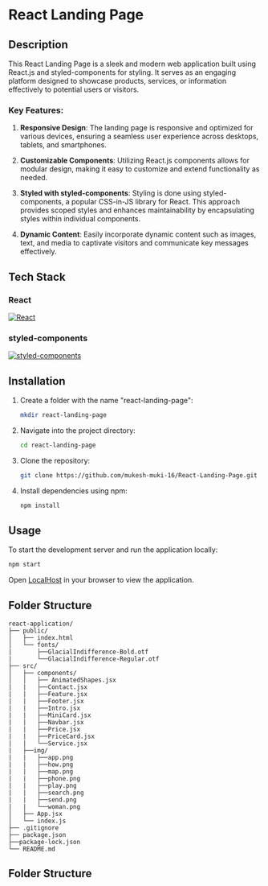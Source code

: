 # React Landing Page

## Description

This React Landing Page is a sleek and modern web application built using React.js and styled-components for styling. It serves as an engaging platform designed to showcase products, services, or information effectively to potential users or visitors.

### Key Features:

1. **Responsive Design**: The landing page is responsive and optimized for various devices, ensuring a seamless user experience across desktops, tablets, and smartphones.

2. **Customizable Components**: Utilizing React.js components allows for modular design, making it easy to customize and extend functionality as needed.

3. **Styled with styled-components**: Styling is done using styled-components, a popular CSS-in-JS library for React. This approach provides scoped styles and enhances maintainability by encapsulating styles within individual components.

4. **Dynamic Content**: Easily incorporate dynamic content such as images, text, and media to captivate visitors and communicate key messages effectively.

## Tech Stack

### React

[![React](https://img.shields.io/badge/-React-%2361DAFB?logo=react&logoColor=white)](https://reactjs.org/)

### styled-components

[![styled-components](https://img.shields.io/badge/-styled_components-%23DB7093?logo=styled-components&logoColor=white)](https://styled-components.com/)


## Installation

1. Create a folder with the name "react-landing-page":

    ```bash
    mkdir react-landing-page
    ```

2. Navigate into the project directory:

    ```bash
    cd react-landing-page
    ```

3. Clone the repository:

    ```bash
    git clone https://github.com/mukesh-muki-16/React-Landing-Page.git
    ```

4. Install dependencies using npm:

    ```bash
    npm install
    ```


## Usage

To start the development server and run the application locally:

```bash
npm start
```

Open <a href="http://localhost:3000">LocalHost</a> in your browser to view the application.

## Folder Structure
```
react-application/
├── public/
│   ├── index.html
│   └── fonts/
|       ├──GlacialIndifference-Bold.otf
|       └──GlacialIndifference-Regular.otf
├── src/
│   ├── components/
│   │   ├── AnimatedShapes.jsx
|   |   ├──Contact.jsx
|   |   ├──Feature.jsx
|   |   ├──Footer.jsx
|   |   ├──Intro.jsx
|   |   ├──MiniCard.jsx
|   |   ├──Navbar.jsx
|   |   ├──Price.jsx
|   |   ├──PriceCard.jsx
|   |   └──Service.jsx
|   ├──img/
|   |   ├──app.png
|   |   ├──how.png
|   |   ├──map.png
|   |   ├──phone.png
|   |   ├──play.png
|   |   ├──search.png
|   |   ├──send.png
|   |   └──woman.png
│   ├── App.jsx
│   └── index.js
├── .gitignore
├── package.json
├──package-lock.json
└── README.md
```

## Folder Structure

